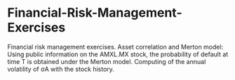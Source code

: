 # Financial-Risk-Management-Exercises
Financial risk management exercises. 
  Asset correlation and Merton model: 
    Using public information on the AMXL.MX stock, the probability of default at time T is obtained under the Merton model. Computing of the annual volatility of σA with the stock history.
